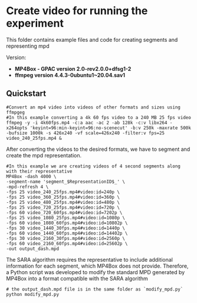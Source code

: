 # Create video for running the experiment

This folder contains example files and code for creating segments and representing mpd

Version:
  - **MP4Box - GPAC version 2.0-rev2.0.0+dfsg1-2**
  - **ffmpeg version 4.4.3-0ubuntu1~20.04.sav1**


## Quickstart

```
#Convert an mp4 video into videos of other formats and sizes using ffmpgeg
#In this example converting a 4k 60 fps video to a 240 MB 25 fps video
ffmpeg -y -i 4k60fps.mp4 -c:a aac -ac 2 -ab 128k -c:v libx264 -x264opts 'keyint=96:min-keyint=96:no-scenecut' -b:v 250k -maxrate 500k -bufsize 1000k -s 426x240 -vf scale=426x240 -filter:v fps=25 video_240_25fps.mp4 &
```

After converting the videos to the desired formats, we have to segment and create the mpd representation.

```
#In this example we are creating videos of 4 second segments along with their representative
MP4Box -dash 4000 \
-segment-name 'segment_$RepresentationID$_' \
-mpd-refresh 4 \
-fps 25 video_240_25fps.mp4#video:id=240p \
-fps 25 video_360_25fps.mp4#video:id=360p \
-fps 25 video_480_25fps.mp4#video:id=480p \
-fps 25 video_720_25fps.mp4#video:id=720p \
-fps 60 video_720_60fps.mp4#video:id=7202p \
-fps 25 video_1080_25fps.mp4#video:id=1080p \
-fps 60 video_1080_60fps.mp4#video:id=10802p \
-fps 30 video_1440_30fps.mp4#video:id=1440p \
-fps 60 video_1440_60fps.mp4#video:id=14402p \
-fps 30 video_2160_30fps.mp4#video:id=2560p \
-fps 60 video_2160_60fps.mp4#video:id=25602p \
-out output_dash.mpd
```

The SARA algorithm requires the representative to include additional information for each segment, which MP4Box does not provide. Therefore, a Python script was developed to modify the standard MPD generated by MP4Box into a format compatible with the SARA algorithm

```
# the output_dash.mpd file is in the same folder as `modify_mpd.py`
python modify_mpd.py 
```

